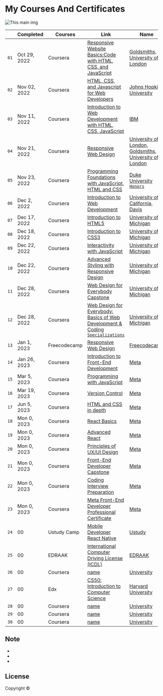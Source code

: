 # My Courses And Certificates


![This main img]()


|  | Completed | Courses | Link | Name
| ------------- | ------------- | ------------- | ------------- | ------------- |
| `01` |Oct 29, 2022| Coursera | [Responsive Website Basics:Code with HTML, CSS, and JavaScript](https://www.coursera.org/account/accomplishments/verify/HZEC3E37GQ2E) | [Goldsmiths, University of London](https://github.com/x39OME/my-courses-and-certificates/blob/main/Coursera%20HZEC3E37GQ2E.pdf)
| `02` |Nov 02, 2022|  Coursera | [HTML, CSS, and Javascript for Web Developers](https://www.coursera.org/account/accomplishments/verify/9VHZ6UVAH3TQ) | [Johns Hopkins University](https://github.com/x39OME/my-courses-and-certificates/blob/main/Coursera%209VHZ6UVAH3TQ.pdf)
| `03` |Nov 11, 2022| Coursera | [Introduction to Web Development with HTML, CSS, JavaScript](https://www.coursera.org/account/accomplishments/verify/EQF2QCCP349C) | [IBM](https://github.com/x39OME/my-courses-and-certificates/blob/main/Coursera%20EQF2QCCP349C.pdf)
| `04` |Nov 21, 2022| Coursera | [Responsive Web Design](https://www.coursera.org/account/accomplishments/verify/LKAJKVJF37MC) | [University of London, Goldsmiths, University of London](https://github.com/x39OME/my-courses-and-certificates/blob/main/Coursera%20LKAJKVJF37MC.pdf)
| `05` |Nov 23, 2022| Coursera | [Programming Foundations with JavaScript, HTML and CSS](https://www.coursera.org/account/accomplishments/verify/MLR42HN3FV73) | [Duke University `Honors`](https://github.com/x39OME/my-courses-and-certificates/blob/main/Coursera%20MLR42HN3FV73.pdf)
| `06` |Dec 2, 2022| Coursera | [Introduction to Web Development](https://www.coursera.org/account/accomplishments/verify/N9JSX9RCF86N) | [University of California, Davis](https://github.com/x39OME/my-courses-and-certificates/blob/main/Coursera%20N9JSX9RCF86N.pdf)
| `07` |Dec 17, 2022| Coursera | [Introduction to HTML5](https://www.coursera.org/account/accomplishments/verify/HP4P8RHCVT29) | [University of Michigan](https://github.com/x39OME/my-courses-and-certificates/blob/main/Coursera%20HP4P8RHCVT29.pdf)
| `08` |Dec 18, 2022| Coursera | [Introduction to CSS3](https://www.coursera.org/account/accomplishments/verify/LSFFPNEGGDDX) | [University of Michigan](https://github.com/x39OME/my-courses-and-certificates/blob/main/Coursera%20LSFFPNEGGDDX.pdf)
| `09` |Dec 22, 2022| Coursera | [Interactivity with JavaScript](https://www.coursera.org/account/accomplishments/verify/XUL4BHS7DRAX) | [University of Michigan](https://github.com/x39OME/my-courses-and-certificates/blob/main/Coursera%20XUL4BHS7DRAX.pdf)
| `10` |Dec 22, 2022| Coursera | [Advanced Styling with Responsive Design](https://www.coursera.org/account/accomplishments/verify/YGML3NDYN3VM) | [University of Michigan](https://github.com/x39OME/my-courses-and-certificates/blob/main/Coursera%20YGML3NDYN3VM.pdf)
| `11` |Dec 28, 2022| Coursera | [Web Design for Everybody Capstone](https://www.coursera.org/account/accomplishments/verify/8ZRCKQCK8PCQ) | [University of Michigan](https://github.com/x39OME/my-courses-and-certificates/blob/main/Coursera%208ZRCKQCK8PCQ.pdf)
| `12` |Dec 28, 2022| Coursera | [Web Design for Everybody: Basics of Web Development & Coding `Specializations`](https://www.coursera.org/account/accomplishments/specialization/UCNQ666QC6ZQ) | [University of Michigan](https://github.com/x39OME/my-courses-and-certificates/blob/main/Coursera%20UCNQ666QC6ZQ.pdf)
| `13` |Jan 1, 2023| Freecodecamp | [Responsive Web Design](https://www.freecodecamp.org/certification/fcc1bcf9fb8-3ff8-4440-8c80-1c959a408e53/responsive-web-design) | [Freecodecamp](https://github.com/x39OME/my-courses-and-certificates/blob/main/Freecodecamp.PNG)
| `14` |Jan 26, 2023| Coursera | [Introduction to Front-End Development](https://www.coursera.org/account/accomplishments/verify/VBAXM7Y32S64) | [Meta](https://github.com/x39OME/my-courses-and-certificates/blob/main/Coursera%20VBAXM7Y32S64.pdf)
| `15` |Mar 5, 2023| Coursera | [Programming with JavaScript](https://www.coursera.org/account/accomplishments/verify/ZYY8B5WRWQRA) | [Meta](https://github.com/x39OME/my-courses-and-certificates/blob/main/Coursera%20ZYY8B5WRWQRA.pdf)
| `16` |Mar 19, 2023| Coursera | [Version Control](https://www.coursera.org/account/accomplishments/verify/QRAE2J76FPJH) | [Meta](https://github.com/x39OME/my-courses-and-certificates/blob/main/Coursera%20QRAE2J76FPJH.pdf)
| `17` |Jun 5, 2023| Coursera | [HTML and CSS in depth](https://www.coursera.org/account/accomplishments/verify/GBSR2278G4QS) | [Meta](https://github.com/x39OME/my-courses-and-certificates/blob/main/Coursera%20GBSR2278G4QS.pdf)
| `18` |Mon 0, 2023| Coursera | [React Basics]() | [Meta]()
| `19` |Mon 0, 2023| Coursera | [Advanced React]() | [Meta]()
| `20` |Mon 0, 2023| Coursera | [Principles of UX/UI Design]() | [Meta]()
| `21` |Mon 0, 2023| Coursera | [Front-End Developer Capstone ]() | [Meta]()
| `22` |Mon 0, 2023| Coursera | [Coding Interview Preparation]() | [Meta]()
| `23` |Mon 0, 2023| Coursera | [Meta Front-End Developer Professional Certificate]() | [Meta]()
| `24` |00| Ustudy Camp | [Mobile Developer React Native](https://ustudy24.com/course/1262) | [Ustudy](https://ustudy24.com/course/1262)
| `25` |00| EDRAAK | [International Computer Driving License (ICDL)]() | [EDRAAK](https://programs.edraak.org/)
| `26` |00| Coursera | [name]() | [University]()
| `27` |00| Edx | [CS50: Introduction to Computer Science]() | [Harvard University](https://pll.harvard.edu/course/cs50-introduction-computer-science)
| `28` |00| Coursera | [name]() | [University]()
| `29` |00| Coursera | [name]() | [University]()
| `30` |00| Coursera | [name]() | [University]()

## 

## Note

-
- 
- 

## License

Copyright ©
